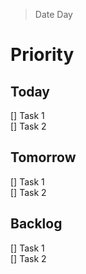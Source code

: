 > Date
> Day

# Priority

## Today
[] Task 1  
[] Task 2  

## Tomorrow
[] Task 1  
[] Task 2  

## Backlog
[] Task 1  
[] Task 2  


